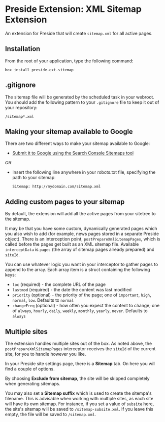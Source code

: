 # Preside Extension: XML Sitemap Extension

An extension for Preside that will create `sitemap.xml` for all active pages.

## Installation

From the root of your application, type the following command:

	box install preside-ext-sitemap

## .gitignore

The sitemap file will be generated by the scheduled task in your webroot. You should add the following pattern to your `.gitignore` file to keep it out of your repository:

	/sitemap*.xml

## Making your sitemap available to Google

There are two different ways to make your sitemap available to Google:

* [Submit it to Google using the Search Console Sitemaps tool](https://www.google.com/webmasters/tools/sitemap-list)

*OR*

* Insert the following line anywhere in your robots.txt file, specifying the path to your sitemap:

	`Sitemap: http://mydomain.com/sitemap.xml`

## Adding custom pages to your sitemap

By default, the extension will add all the active pages from your sitetree to the sitemap.

It may be that you have some custom, dynamically generated pages which you also wish to add (for example, news pages stored in a separate Preside object). There is an interception point, `postPrepareXmlSitemapPages`, which is called before the pages get built as an XML sitemap file. Available `interceptData` is `pages` (the array of sitemap pages already prepared) and `siteId`.

You can use whatever logic you want in your interceptor to gather pages to append to the array. Each array item is a struct containing the following keys:

* `loc` (required) - the complete URL of the page
* `lastmod` (required) - the date the content was last modified
* `priority` (optional) - the priority of the page; one of `important`, `high`, `normal`, `low`. Defaults to `normal`
* `changeFreq` (optional) - how often you expect the content to change; one of `always`, `hourly`, `daily`, `weekly`, `monthly`, `yearly`, `never`. Defaults to `always`

## Multiple sites

The extension handles multiple sites out of the box. As noted above, the `postPrepareXmlSitemapPages` interceptor receives the `siteId` of the current site, for you to handle however you like.

In your Preside site settings page, there is a **Sitemap** tab. On here you will find a couple of options.

By choosing **Exclude from sitemap**, the site will be skipped completely when generating sitemaps.

You may also set a **Sitemap suffix** which is used to create the sitempa's filename. This is advisable when working with multiple sites, as each site will have its own sitemap. For instance, if you set a value of `subsite` here, the site's sitemap will be saved to `/sitemap-subsite.xml`. If you leave this empty, the file will be saved to `/sitemap.xml`.